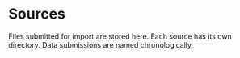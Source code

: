 # Sources

Files submitted for import are stored here. Each source has its own directory. Data submissions are named chronologically.


